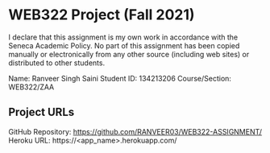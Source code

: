 # WEB322 Project (Fall 2021)
I declare that this assignment is my own work in accordance with the Seneca Academic Policy.
No part of this assignment has been copied manually or electronically from any other source (including web sites) or distributed to other students. 

Name: Ranveer Singh Saini
Student ID: 134213206
Course/Section: WEB322/ZAA

## Project URLs
GitHub Repository: https://github.com/RANVEER03/WEB322-ASSIGNMENT/ 
Heroku URL: https://<app_name>.herokuapp.com/
